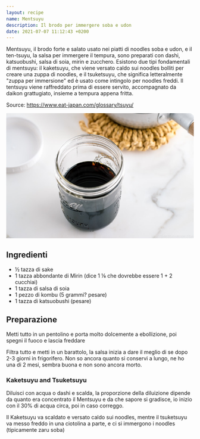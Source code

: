 ```yaml
---
layout: recipe
name: Mentsuyu
description: Il brodo per immergere soba e udon
date: 2021-07-07 11:12:43 +0200
---
```


Mentsuyu, il brodo forte e salato usato nei piatti di noodles soba e udon, e il ten-tsuyu, la salsa per immergere il tempura, sono preparati con dashi, katsuobushi, salsa di soia, mirin e zucchero. Esistono due tipi fondamentali di mentsuyu: il kaketsuyu, che viene versato caldo sui noodles bolliti per creare una zuppa di noodles, e il tsuketsuyu, che significa letteralmente "zuppa per immersione" ed è usato come intingolo per noodles freddi. Il tentsuyu viene raffreddato prima di essere servito, accompagnato da daikon grattugiato, insieme a tempura appena fritta.

Source: https://www.eat-japan.com/glossary/tsuyu/

![Mentsuyu](/assets/images/mentsuyu.jpg)

## Ingredienti

- ½ tazza di sake
- 1 tazza abbondante di Mirin (dice 1 ⅛ che dovrebbe essere 1 + 2 cucchiai)
- 1 tazza di salsa di soia
- 1 pezzo di kombu (5 grammi? pesare)
- 1 tazza di katsuobushi (pesare)

## Preparazione

Metti tutto in un pentolino e porta molto dolcemente a ebollizione, poi spegni il fuoco e lascia freddare

Filtra tutto e metti in un barattolo, la salsa inizia a dare il meglio di se dopo 2-3 giorni in frigorifero. Non so ancora quanto si conservi a lungo, ne ho una di 2 mesi, sembra buona e non sono ancora morto.

### Kaketsuyu and Tsuketsuyu

Diluisci con acqua o dashi e scalda, la proporzione della diluizione dipende da quanto era concentrato il Mentsuyu e da che sapore si gradisce, io inizio con il 30% di acqua circa, poi in caso correggo.

Il Kaketsuyu va scaldato e versato caldo sui noodles, mentre il tsuketsuyu va messo freddo in una ciotolina a parte, e ci si immergono i noodles (tipicamente zaru soba)
